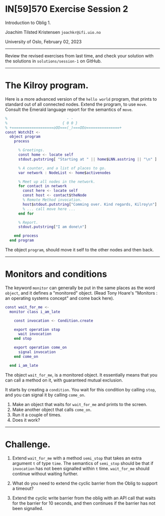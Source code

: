 

# IN[59]570 Exercise Session 2

Introduction to Oblig 1.

Joachim Tilsted Kristensen
`joachkr@ifi.uio.no`

University of Oslo,
February 02, 2023

---

Review the revised exercises from last time, and check your solution with
the solutions in `solutions/session-1` on GitHub.

---

# The Kilroy program.

Here is a more advanced version of the `hello world` program, that prints to
standard out of all connected nodes. Extend the program, to use `move`.
Consult the Emerald language report for the semantics of `move`.

```matlab
%                           - -
%                         { 0 0 }
% +===================oOO===(_)===OOo===============+
const WotchIt <-
  object program
    process

      % Greetings.
      const home <- locate self
      stdout.putstring[ "Starting at " || home$LNN.asstring || "\n" ]

      % A counter, and a list of places to go.
      var network : NodeList <- home$activenodes

      % Meet up all nodes in the network.
      for contact in network
        const here <- locate self
        const host <- contact$theNode
        % Remote Method invocation.
        host$stdout.putstring["Comming over. Kind regards, Kilroy\n"]
        % ... call move here ...
      end for

      % Report.
      stdout.putstring["I am done\n"]

    end process
  end program
```

The object `program`, should move it self to the other nodes and then back.

---

# Monitors and conditions

The keyword `monitor` can generally be put in the same places as the word
`object`, and it defines a "monitored" object. (Read Tony Hoare's
"Monitors : an operating systems concept" and come back here).

```matlab
const wait_for_me <-
  monitor class i_am_late

    const invocation <- Condition.create

    export operation stop
      wait invocation
    end stop

    export operation come_on
      signal invocation
    end come_on

  end i_am_late

```

The object `wait_for_me`, is a monitored object. It essentially means that
you can call a method on it, with guaranteed mutual exclusion.

It starts by creating a `condition`. You wait for this condition by calling
`stop`, and you can signal it by calling `come_on`.

1. Make an object that waits for `wait_for_me` and prints to the screen.
2. Make another object that calls `come_on`.
3. Run it a couple of times.
4. Does it work?

---

# Challenge.

1. Extend `wait_for_me` with a method `semi_stop` that takes an extra
   argument `t` of type `time`. The semantics of `semi_stop` should be that if
   `invocation` has not been signalled within `t` time. `wait_for_me` should
   continue without waiting further.

2. What do you need to extend the cyclic barrier from the Oblig to support a
   timeout?

3. Extend the cyclic write barrier from the oblig with an API call that
   waits for the barrier for 10 seconds, and then continues if the barrier
   has not been signalled.
